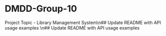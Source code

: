 # DMDD-Group-10
Project Topic - Library Management System\n## Update README with API usage examples
\n## Update README with API usage examples
